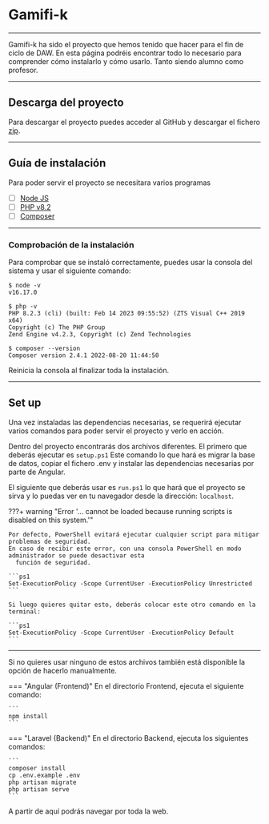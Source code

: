 # Gamifi-k

---

Gamifi-k ha sido el proyecto que hemos tenido que hacer para el fin de ciclo de DAW. En esta página podréis encontrar todo lo necesario para comprender cómo instalarlo y cómo usarlo. Tanto siendo alumno como profesor.

---

## Descarga del proyecto

Para descargar el proyecto puedes acceder al GitHub y descargar el fichero [zip](https://github.com/ssadrian/Z-Theory/archive/refs/heads/main.zip).

--- 

## Guía de instalación

Para poder servir el proyecto se necesitara varios programas

- [ ] [Node JS](https://nodejs.org/en/download)
- [ ] [PHP v8.2](https://www.php.net/downloads)
- [ ] [Composer](https://getcomposer.org/download/)

---

### Comprobación de la instalación

Para comprobar que se instaló correctamente, puedes usar la consola del sistema y usar el siguiente comando:

```
$ node -v
v16.17.0

$ php -v
PHP 8.2.3 (cli) (built: Feb 14 2023 09:55:52) (ZTS Visual C++ 2019 x64)
Copyright (c) The PHP Group
Zend Engine v4.2.3, Copyright (c) Zend Technologies

$ composer --version
Composer version 2.4.1 2022-08-20 11:44:50

```

Reinicia la consola al finalizar toda la instalación.

---

## Set up 

Una vez instaladas las dependencias necesarias, se requerirá ejecutar varios comandos para poder servir el proyecto y verlo en acción.

Dentro del proyecto encontrarás dos archivos diferentes. El primero que deberás ejecutar es
`setup.ps1`
Este comando lo que hará es migrar la base de datos, copiar el fichero .env y instalar las dependencias necesarias por parte de Angular.

El siguiente que deberás usar es `run.ps1` lo que hará que el proyecto se sirva y lo puedas ver en tu navegador desde la dirección: `localhost`.

???+ warning "Error '... cannot be loaded because running scripts is disabled on this system.'"

    Por defecto, PowerShell evitará ejecutar cualquier script para mitigar problemas de seguridad.
    En caso de recibir este error, con una consola PowerShell en modo administrador se puede desactivar esta
      función de seguridad.

    ```ps1
    Set-ExecutionPolicy -Scope CurrentUser -ExecutionPolicy Unrestricted
    ```

    Si luego quieres quitar esto, deberás colocar este otro comando en la terminal:

    ```ps1
    Set-ExecutionPolicy -Scope CurrentUser -ExecutionPolicy Default
    ```

---

Si no quieres usar ninguno de estos archivos también está disponible la opción de hacerlo manualmente.

=== "Angular (Frontend)"
    En el directorio Frontend, ejecuta el siguiente comando:

    ```
    npm install
    ```

=== "Laravel (Backend)"
    En el directorio Backend, ejecuta los siguientes comandos:

    ```
    composer install
    cp .env.example .env
    php artisan migrate
    php artisan serve
    ```

A partir de aquí podrás navegar por toda la web.
